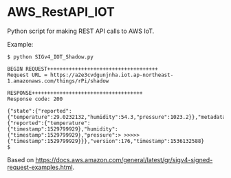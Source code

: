 # AWS_RestAPI_IOT
Python script for making REST API calls to AWS IoT.

Example:

```
$ python SIGv4_IOT_Shadow.py 

BEGIN REQUEST++++++++++++++++++++++++++++++++++++
Request URL = https://a2e3cvdgunjnha.iot.ap-northeast-1.amazonaws.com/things/rPi/shadow

RESPONSE++++++++++++++++++++++++++++++++++++
Response code: 200

{"state":{"reported":{"temperature":29.0232132,"humidity":54.3,"pressure":1023.2}},"metadata":{"reported":{"temperature":
{"timestamp":1529799929},"humidity":{"timestamp":1529799929},"pressure":> >>>>>{"timestamp":1529799929}}},"version":176,"timestamp":1536132588}
$
```

Based on https://docs.aws.amazon.com/general/latest/gr/sigv4-signed-request-examples.html.




